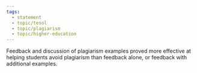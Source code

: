 ```yaml
---
tags:
  - statement
  - topic/tesol
  - topic/plagiarism
  - topic/higher-education
---
```

Feedback and discussion of plagiarism examples proved more effective at helping students avoid plagiarism than feedback alone, or feedback with additional examples.